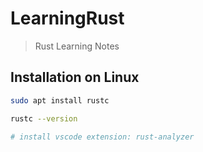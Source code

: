 # LearningRust

> Rust Learning Notes

## Installation on Linux

```bash
sudo apt install rustc

rustc --version

# install vscode extension: rust-analyzer
```